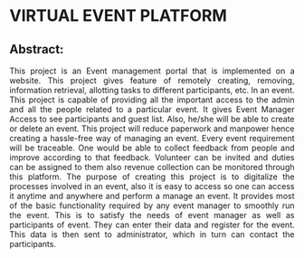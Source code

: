 # VIRTUAL EVENT PLATFORM

## Abstract:

<p style="text-align: justify;text-justify: inter-word;">This project is an Event management portal that is implemented on a website. This project gives feature of remotely creating, removing, information retrieval, allotting tasks to different participants, etc.  In an event.  This project is capable of providing all the important access to the admin and all the people related to a particular event. It gives Event Manager Access to see participants and guest list.  Also,  he/she  will  be  able to  create  or  delete  an  event.  This  project  will  reduce  paperwork  and manpower  hence  creating  a  hassle-free  way  of  managing  an  event.  Every event requirement will be traceable.  One  would  be able  to  collect feedback  from  people  and  improve  according  to  that  feedback.  Volunteer  can  be  invited  and  duties  can  be assigned  to  them  also  revenue  collection  can  be  monitored  through  this  platform.  The  purpose  of  creating  this  project  is  to digitalize the processes involved in an event, also it is easy to access so one can access it anytime and anywhere and perform a manage an event. It provides most of the basic functionality required by any event manager to smoothly run the event. This is to satisfy the needs of event manager as well as participants of event. They can enter their data and register for the event. This data is then sent to administrator, which in turn can contact the participants.</p>
